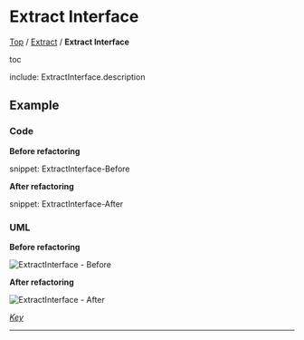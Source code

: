 # Extract Interface

[Top](../) / [Extract](.) / **Extract Interface**

toc

include: ExtractInterface.description

## Example

### Code

**Before refactoring**

snippet: ExtractInterface-Before

**After refactoring**

snippet: ExtractInterface-After

### UML

**Before refactoring**

![ExtractInterface - Before](../../uml/Before/Extract/ExtractInterface.svg?raw=true)

**After refactoring**

![ExtractInterface - After](../../uml/After/Extract/ExtractInterface.svg?raw=true)

*[Key](../../uml/Keys/FullKey.svg)*

-----

